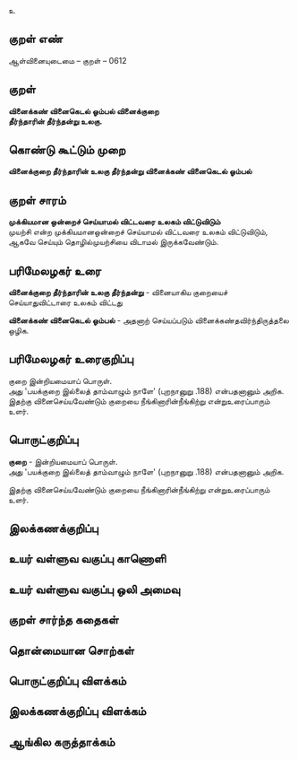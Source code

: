 உ

## குறள் எண் 

ஆள்வினையுடைமை   – குறள் – 0612  

## குறள் 

**வினைக்கண் வினைகெடல் ஓம்பல் வினைக்குறை  
தீர்ந்தாரின் தீர்ந்தன்று உலகு.**  

## கொண்டு கூட்டும் முறை

**வினைக்குறை தீர்ந்தாரின் உலகு தீர்ந்தன்று வினைக்கண் வினைகெடல் ஓம்பல்**

## குறள் சாரம் 

**முக்கியமான ஒன்றைச் செய்யாமல் விட்டவரை உலகம் விட்டுவிடும்**  
முயற்சி என்ற முக்கியமானஒன்றைச் செய்யாமல் விட்டவரை உலகம் விட்டுவிடும்,  
ஆகவே செய்யும் தொழில்முயற்சியை விடாமல் இருக்கவேண்டும்.  

## பரிமேலழகர் உரை

**வினைக்குறை தீர்ந்தாரின் உலகு தீர்ந்தன்று** - வினையாகிய குறையைச் செய்யாதுவிட்டாரை உலகம் விட்டது  

**வினைக்கண் வினைகெடல் ஓம்பல்** - அதனாற் செய்யப்படும் வினைக்கண்தவிர்ந்திருத்தலை ஒழிக.   

## பரிமேலழகர் உரைகுறிப்பு   

குறை இன்றியமையாப் பொருள்.  
அது 'பயக்குறை இல்லைத் தாம்வாழும் நாளே' (புறநானுறு .188) என்பதனானும் அறிக.  
இதற்கு வினைசெய்யவேண்டும் குறையை நீங்கினாரின்நீங்கிற்று என்றுஉரைப்பாரும் உளர்.  

## பொருட்குறிப்பு 

**குறை** - இன்றியமையாப் பொருள்.  
அது 'பயக்குறை இல்லைத் தாம்வாழும் நாளே' (புறநானுறு .188) என்பதனானும் அறிக.  

இதற்கு வினைசெய்யவேண்டும் குறையை நீங்கினாரின்நீங்கிற்று என்றுஉரைப்பாரும் உளர்.    

## இலக்கணக்குறிப்பு  


## உயர் வள்ளுவ வகுப்பு காணொளி


## உயர் வள்ளுவ வகுப்பு ஒலி அமைவு 

 
## குறள் சார்ந்த கதைகள் 


## தொன்மையான சொற்கள்


## பொருட்குறிப்பு விளக்கம்


## இலக்கணக்குறிப்பு விளக்கம்


## ஆங்கில கருத்தாக்கம் 


